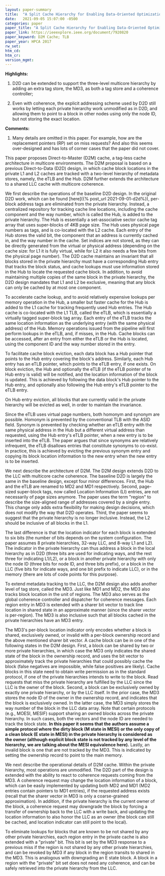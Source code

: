 ```yaml
---
layout: paper-summary
title:  "A Split Cache Hierarchy for Enabling Data-Oriented Optimizations"
date:   2021-09-05 15:07:00 -0500
categories: paper
paper_title: "A Split Cache Hierarchy for Enabling Data-Oriented Optimizations"
paper_link: https://ieeexplore.ieee.org/document/7920820
paper_keyword: D2M Cache; TLB
paper_year: HPCA 2017
rw_set:
htm_cd:
htm_cr:
version_mgmt:
---
```


**Highlights:**

1. D2D can be extended to support the three-level multicore hierarchy by adding an extra tag store, the MD3, 
   as both a tag store and a coherence controller;

2. Even with coherence, the explicit addressing scheme used by D2D still works by letting each private hierarchy work
   unmodified as in D2D, and allowing them to point to a block in other nodes using only the node ID, but not storing
   the exact location. 

**Comments:**

1. Many details are omitted in this paper. For example, how are the replacement pointers (RP) set on miss requests?
   And also this seems over-designed and has lots of corner cases that the paper did not cover.

This paper proposes Direct-to-Master (D2M) cache, a tag-less cache architecture in multicore environments.
The D2M proposal is based on a previous Direct-to-Data (D2D) design, in which cache block locations in the private
L1 and L2 caches are tracked with a two-level hierarchy of metadata stores, namely, the eTLB and the Hub.
D2M further extends the architecture to a shared LLC cache with multicore coherence.

We first describe the operations of the baseline D2D design.
In the original D2D work, which can be found [here]({% post_url 2021-09-01-d2d%}), per-block address tags are eliminated
from the private hierarchy. Instead, a centralized repository for tracking cache line locations, including the cache
component and the way number, which is called the Hub, is added to the private hierarchy.
The Hub is essentially a set-associative sector cache tag array that uses super-blocks of 4KB page size.
The Hub uses physical page numbers as tags, and is co-located with the L2 cache. 
Each entry of the Hub stores the valid bit, the component that an address is currently cached in, and the way number
in the cache. Set indices are not stored, as they can be directly generated from the virtual or physical address
(depending on the cache size: for L1 it is fully virtual, while for L2 it also needs a few bits from the physical
page number).
The D2D cache maintains an invariant that all blocks stored in the private hierarchy must have a corresponding 
Hub entry that tracks the block status, and cache lookups must use information stored in the Hub to locate the 
requested cache block.
In addition, to avoid maintaining multiple copies of the same block in the private hierarchy, the D2D design
mandates that L1 and L2 be exclusive, meaning that any block can only be cached by at most one component.

To accelerate cache lookup, and to avoid relatively expensive lookups per memory operation in the Hub, a smaller
but faster cache for the Hub is added to the L1 cache for tracking frequently used Hub entries.
The Hub cache is co-located with the L1 TLB, called the eTLB, which is essentially a virtually tagged super-block 
tag array.
Each entry of the eTLB tracks the same location information as the underlying entry (with the same physical address) 
of the Hub.
Memory operations issued from the pipeline will first perform lookups in the eTLB, and, if misses, in the Hub.
Cache blocks can be accessed, after an entry from either the eTLB or the Hub is located, using the component ID
and the way number stored in the entry.

To facilitate cache block eviction, each data block has a Hub pointer that points to the Hub entry covering the block's
address. Similarly, each Hub entry has an eTLB pointer, which points to the eTLB entry, if one exists.
On block eviction, the Hub and optionally the eTLB (if the eTLB pointer of te Hub entry is valid) will be notified, 
and the location information of the block is updated. This is achieved by following the data block's Hub pointer to
the Hub entry, and optionally also following the Hub entry's eTLB pointer to the eTLB entry.

On Hub entry eviction, all blocks that are currently valid in the private hierarchy will be evicted as well, in order
to maintain the invariance.

Since the eTLB uses virtual page numbers, both homonym and synonym are possible. Homonym is prevented by the 
conventional TLB with the ASID field. Synonym is prevented by checking whether an eTLB entry with the same physical
address in the Hub but a different virtual address than requested, using the Hub entry's eTLB pointer, 
when a new entry is to be inserted into the eTLB. 
The paper argues that since synonyms are relatively infrequent, the eTLB disallows entries that constitute synonyms 
to co-exist. In practice, this is achieved by evicting the previous synonym entry and copying its block location
information to the new entry when the new entry is to be inserted.

We next describe the architecture of D2M.
The D2M design extends D2D to the LLC with multicore cache coherence. The baseline D2D is largely the same in the 
baseline design, except four minor differences.
First, the Hub and the eTLB are renamed to MD2 and MD1 respectively. Second, page-sized super-block tags, now 
called Location Information (LI) entries, are not necessarily of page sizes anymore. The paper uses the term 
"region" to describe the size-aligned range of addresses covered by a single entry. This change only adds extra
flexibility for making design decisions, which does not modify the way that D2D operates.
Third, the paper seems to suggest that the private hierarchy is no longer inclusive. Instead, the 
L2 should be inclusive of all blocks in the L1.

The last difference is that the location indicator for each block is extended to six bits (the number of bits depends 
on the system configuration. The paper assumes 8 private hierarchies, 32-way LLC, and 8-way L1 and L2).
The indicator in the private hierarchy can thus address a block in the local hierarchy as in D2D (three bits are used
for indicating ways, and the rest three for indicating L1/L2), or a block in another private hierarchy with only the 
node ID (three bits for node ID, and three bits prefix), or a block in the LLC (five bits for indicate ways, and one
bit prefix to indicate LLC), or in the memory (there are lots of code points for this purpose).

To extend metadata tracking to the LLC, the D2M design also adds another level of tag store, called the MD3.
Just like MD1 and MD2, the MD3 also tracks block location in the unit of regions.
The MD3 also serves as the global coherence controller and dispatcher for coherence messages.
Each region entry in MD3 is extended with a sharer bit vector to track line location in shared state in an
approximate manner (since the sharer vector is per-region). The MD3 is also inclusive such that all blocks 
cached in the private hierarchies have an MD3 entry.

The MD3's per-block location indicator only encodes whether a block is shared, exclusively owned, or invalid with
a per-block ownership record and the above mentioned sharer bit vector.
A cache block can be in one of the following states in the D2M design.
First, a block can be shared by two or more private hierarchies, in which case the MD3 only indicates the shared
state of the block in the ownership record, and uses the bit vector to approximately track the private hierarchies 
that could possibly cache the block (false negatives are impossible, while false positives are likely).
Cache blocks in this state need to obtain write permission as in the standard protocol, if one of the private
hierarchies intends to write to the block. Read requests that miss the private hierarchy are 
fulfilled by the LLC since the LLC is the owner of the block.
Second, a block can be exclusively owned by exactly one private hierarchy, or by the LLC itself. In the prior case,
the MD3 stores the node ID of the owner in the ownership record, and indicates that the block is exclusively owned. 
In the latter case, the MD3 simply stores the way number of the block in the LLC data array.
Note that certain protocols (e.g., MOESI, MESIF) support sharing an owned blocks across the private 
hierarchy. In such cases, both the vectors and the node ID are needed to track the block state.
**In this paper it seems that the authors assume a simple protocol where the dirty block (M state in MESI) or the 
only copy of a clean block (E state in MESI) in the private hierarchy is considered as the owner (although explicit
block state is not tracked by any level of the hierarchy, we are talking about the MESI equivalence here).**
Lastly, an invalid block is one that are not tracked by the MD3. This is indicated by setting the ownership record to 
point to the main memory.

We next describe the operational details of D2M cache. Within the private hierarchy, most operations are unmodified.
The D2D part of the design is extended with the ability to react to coherence requests coming from the MD3. 
A coherence request may change the location information of a block, which can be easily implemented by updating both
MD2 and MD1 (MD2 entries contain pointers to MD1 entries), if the requested address exists (recall that the sharer
vector in MD3 is only a coarse-grained approximation).
In addition, if the private hierarchy is the current owner of the block, a coherence request may downgrade the 
block by forcing a transfer of ownership back to the LLC with a write back, and updating the location information to
also honor the LLC as an owner (the block can still be cached, and location indicator can still point to the local).

To eliminate lookups for blocks that are known to be not shared by any other private hierarchies, each
region entry in the private cache is also extended with a "private" bit. This bit is set by the MD3 response to a 
previous miss if the region is not shared by any other private hierarchies, and can be revoked by MD3 if any
block in the region transits to shared in the MD3. This is analogous with downgrading an E state block.
A block in a region with the "private" bit set does not need any coherence, and can be safely retrieved into the 
private hierarchy from the LLC.


